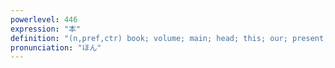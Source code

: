 ```yaml
---
powerlevel: 446
expression: "本"
definition: "(n,pref,ctr) book; volume; main; head; this; our; present; real; counter for long cylindrical things; (P)"
pronunciation: "ほん"
---
```

